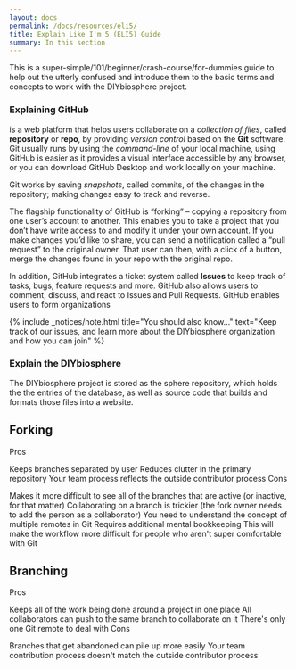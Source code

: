 ```yaml
---
layout: docs
permalink: /docs/resources/eli5/
title: Explain Like I'm 5 (ELI5) Guide
summary: In this section
---
```


This is a super-simple/101/beginner/crash-course/for-dummies guide to help out the utterly confused and introduce them to the basic terms and concepts to work with the DIYbiosphere project.

### Explaining GitHub

 is a web platform that helps users collaborate on a _collection of files_, called  **repository** or **repo**, by providing _version control_ based on the **Git** software. Git usually runs by using the  _command-line_ of your local machine, using GitHub is easier as it provides a visual interface accessible by any browser, or you can download GitHub Desktop and work locally on your machine.

Git works by saving _snapshots_, called  commits, of the changes in the repository; making changes easy to track and reverse.




The flagship functionality of GitHub is “forking” – copying a repository from one user’s account to another. This enables you to take a project that you don’t have write access to and modify it under your own account. If you make changes you’d like to share, you can send a notification called a “pull request” to the original owner. That user can then, with a click of a button, merge the changes found in your repo with the original repo.

In addition, GitHub integrates a ticket system called **Issues** to keep track of tasks, bugs, feature requests and more. GitHub also allows users to comment, discuss, and react to Issues and Pull Requests. GitHub enables users to form organizations

{% include _notices/note.html title="You should also know..." text="Keep track of our issues, and learn more about the DIYbiosphere organization and how you can join" %}


### Explain the DIYbiosphere
The DIYbiosphere project is stored as the sphere repository, which holds the the entries of the database, as well as source code that builds and formats those files into a website.


## Forking

Pros

Keeps branches separated by user
Reduces clutter in the primary repository
Your team process reflects the outside contributor process
Cons

Makes it more difficult to see all of the branches that are active (or inactive, for that matter)
Collaborating on a branch is trickier (the fork owner needs to add the person as a collaborator)
You need to understand the concept of multiple remotes in Git
Requires additional mental bookkeeping
This will make the workflow more difficult for people who aren't super comfortable with Git

## Branching

Pros

Keeps all of the work being done around a project in one place
All collaborators can push to the same branch to collaborate on it
There's only one Git remote to deal with
Cons

Branches that get abandoned can pile up more easily
Your team contribution process doesn't match the outside contributor process
